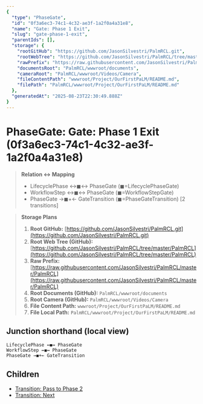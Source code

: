 ```yaml
---
{
  "type": "PhaseGate",
  "id": "0f3a6ec3-74c1-4c32-ae3f-1a2f0a4a31e8",
  "name": "Gate: Phase 1 Exit",
  "slug": "gate-phase-1-exit",
  "parentIds": [],
  "storage": {
    "rootGitHub": "https://github.com/JasonSilvestri/PalmRCL.git",
    "rootWebTree": "https://github.com/JasonSilvestri/PalmRCL/tree/master/PalmRCL",
    "rawPrefix": "https://raw.githubusercontent.com/JasonSilvestri/PalmRCL/master/PalmRCL",
    "documentsRoot": "PalmRCL/wwwroot/documents",
    "cameraRoot": "PalmRCL/wwwroot/Videos/Camera",
    "fileContentPath": "wwwroot/Project/OurFirstPaLM/README.md",
    "filePath": "PalmRCL/wwwroot/Project/OurFirstPaLM/README.md"
  },
  "generatedAt": "2025-08-23T22:30:49.888Z"
}
---
```

# PhaseGate: Gate: Phase 1 Exit (0f3a6ec3-74c1-4c32-ae3f-1a2f0a4a31e8)

> **Relation ↔ Mapping**
> - LifecyclePhase ↔◼↔ PhaseGate (◼=LifecyclePhaseGate)
> - WorkflowStep ↔◼↔ PhaseGate (◼=WorkflowStepGate)
> - PhaseGate →◼+← GateTransition (◼=PhaseGateTransition) [2 transitions]

> **Storage Plans**
> 1. **Root GitHub:** [https://github.com/JasonSilvestri/PalmRCL.git](https://github.com/JasonSilvestri/PalmRCL.git)
> 2. **Root Web Tree (GitHub):** [https://github.com/JasonSilvestri/PalmRCL/tree/master/PalmRCL](https://github.com/JasonSilvestri/PalmRCL/tree/master/PalmRCL)
> 3. **Raw Prefix:** [https://raw.githubusercontent.com/JasonSilvestri/PalmRCL/master/PalmRCL](https://raw.githubusercontent.com/JasonSilvestri/PalmRCL/master/PalmRCL)
> 4. **Root Documents (GitHub):** `PalmRCL/wwwroot/documents`
> 5. **Root Camera (GitHub):** `PalmRCL/wwwroot/Videos/Camera`
> 6. **File Content Path:** `wwwroot/Project/OurFirstPaLM/README.md`
> 7. **File Local Path:** `PalmRCL/wwwroot/Project/OurFirstPaLM/README.md`

## Junction shorthand (local view)
```plaintext
LifecyclePhase ↔◼↔ PhaseGate
WorkflowStep ↔◼↔ PhaseGate
PhaseGate →◼+← GateTransition
```

## Children
- [Transition: Pass to Phase 2](/docs/palms/palm-demo-44b026db-ab7d-46c8-8d54-a2ff2d244c19/transitions/pass-to-phase-2-eac873ea-bc29-5787-8c1c-27180cdebd18.md)
- [Transition: Next](/docs/palms/palm-demo-44b026db-ab7d-46c8-8d54-a2ff2d244c19/transitions/next-4492aa32-3d94-5e1e-818d-e3240ae36a5b.md)

